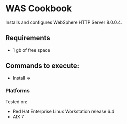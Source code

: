 WAS Cookbook
===================
Installs and configures WebSphere HTTP Server 8.0.0.4.

Requirements
------------
- 1 gb of free space

Commands to execute:
---------------------
- Install => 

### Platforms
Tested on:
- Red Hat Enterprise Linux Workstation release 6.4
- AIX 7